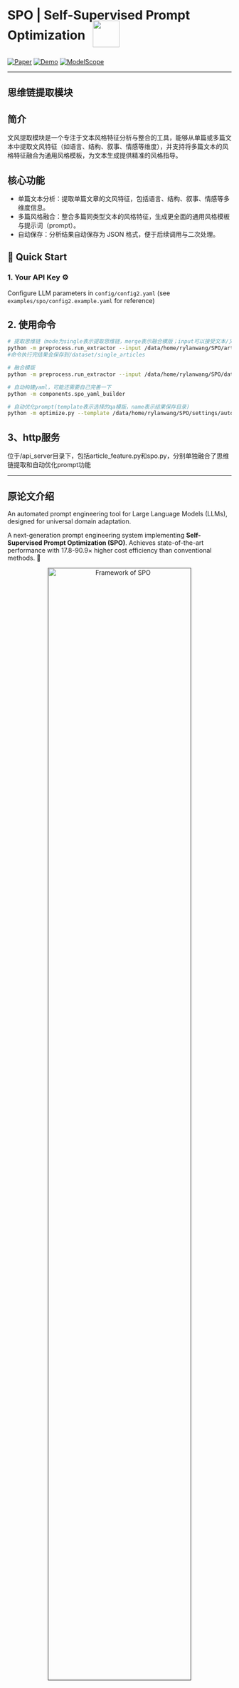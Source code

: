 # SPO | Self-Supervised Prompt Optimization <img src="assert/SPO-logo.png" width="60" height="60" style="vertical-align: middle; margin-left: 10px; position: relative; top: -5px;">

[![Paper](https://img.shields.io/badge/Paper-arXiv-red)](https://arxiv.org/pdf/2502.06855)
[![Demo](https://img.shields.io/badge/Demo-Hugging%20Face-yellow)](https://huggingface.co/spaces/XiangJinYu/SPO)
[![ModelScope](https://img.shields.io/badge/Demo-ModelScope-blue)](https://modelscope.cn/studios/AI-ModelScope/SPO)

---
思维链提取模块
---
## 简介
文风提取模块是一个专注于文本风格特征分析与整合的工具，能够从单篇或多篇文本中提取文风特征（如语言、结构、叙事、情感等维度），并支持将多篇文本的风格特征融合为通用风格模板，为文本生成提供精准的风格指导。

## 核心功能
- 单篇文本分析：提取单篇文章的文风特征，包括语言、结构、叙事、情感等多维度信息。
- 多篇风格融合：整合多篇同类型文本的风格特征，生成更全面的通用风格模板与提示词（prompt）。
- 自动保存：分析结果自动保存为 JSON 格式，便于后续调用与二次处理。

## 🚀 Quick Start
### 1. Your API Key ⚙️

Configure LLM parameters in `config/config2.yaml` (see `examples/spo/config2.example.yaml` for reference)

## 2. 使用命令

```bash
# 提取思维链（mode为single表示提取思维链，merge表示融合模版；input可以接受文本/文件路径/文件夹路径的输入）
python -m preprocess.run_extractor --input /data/home/rylanwang/SPO/article/ys1.md --mode single
#命令执行完结果会保存到/dataset/single_articles

# 融合模版
python -m preprocess.run_extractor --input /data/home/rylanwang/SPO/dataset/single_articles/ --mode merge

# 自动构建yaml，可能还需要自己完善一下
python -m components.spo_yaml_builder

# 自动优化prompt(template表示选择的qa模版，name表示结果保存目录)
python -m optimize.py --template /data/home/rylanwang/SPO/settings/auto_generated/auto_spo_xxxx.yaml --name xxx
```

## 3、http服务

位于/api_server目录下，包括article_feature.py和spo.py，分别单独融合了思维链提取和自动优化prompt功能

---
原论文介绍
---
An automated prompt engineering tool for Large Language Models (LLMs), designed for universal domain adaptation.

A next-generation prompt engineering system implementing **Self-Supervised Prompt Optimization (SPO)**. Achieves state-of-the-art performance with 17.8-90.9× higher cost efficiency than conventional methods. 🚀

<p align="center">
<a href=""><img src="assert/SPO-method.png" alt="Framework of SPO" title="Framework of SPO <sub>1</sub>" width="80%"></a>
</p>

## ✨ Core Advantages

- 💸 **Ultra-Low Cost** - _$0.15 per task optimization_
- 🏷️ **Zero Supervision** - _No ground truth/human feedback required_
- ⚡ **Universal Adaptation** - _Closed & open-ended tasks supported_
- 🔄 **Self-Evolving** - _Auto-optimization via LLM-as-judge mechanism_

## 🔗 Quick Links

- [📝 Read our paper](https://arxiv.org/pdf/2502.06855)
- [🤗 Try our Hugging Face demo](https://huggingface.co/spaces/XiangJinYu/SPO)
- [🔮 Try our ModelScope demo](https://modelscope.cn/studios/AI-ModelScope/SPO)


## 📊 Experiment

###  Closed Tasks
<p align="center">
<a href=""><img src="assert/SPO-closed_task_table.png" alt="SPO closed task table" title="SPO closed task table <sub>1</sub>" width="80%"></a>
<a href=""><img src="assert/SPO-closed_task_figure.png" alt="SPO closed task figure" title="SPO closed task figure <sub>1</sub>" width="80%"></a>
</p>

*SPO demonstrates superior cost efficiency, requiring only 1.1% to 5.6% of the cost of state-of-the-art methods while maintaining competitive performance.*

### Open-ended Tasks
<p align="center">
<a href=""><img src="assert/SPO-open_ended_task_figure.png" alt="Open-ended task figure" title="Open-ended task figure <sub>1</sub>" width="80%"></a>
</p>

*SPO significantly improves model performance across all model configurations in open-ended tasks.*

## 🚀 Quick Start

### 1. Configure Your API Key ⚙️

Configure LLM parameters in `config/config2.yaml` (see `examples/spo/config2.example.yaml` for reference)
### 2. Define Your Iteration template 📝

Create a Iteration template file `settings/task_name.yaml`:
```yaml
prompt: |
  Please solve the following problem.

requirements: |
  ...

count: None

qa:
  - question: |
      ...
    answer: |
      ...

  - question: |
      ...
    answer: |
      ...
```

Notes:
- `prompt`: Initial prompt for iteration
- `requirements`: Desired effects/outcomes (e.g., generate more thinking, use more humorous language)
- `count`: Target word count for the generated prompt (e.g., 50). Set to None for no limit
- `faq`: QA pairs used for iteration, can include appropriate number of pairs (typically 3)
  - `question`: Questions from the dataset used for iteration
  - `answer`: Corresponding answers. Can contain desired thinking patterns or responses instead of actual answers, or can be left empty. See `settings/Navigate.yaml` for reference

### 3. Implement the PromptOptimizer 🔧

You have three ways to run the PromptOptimizer:

#### Option 1: Python Script

```python
from components.optimizer import PromptOptimizer
from utils.llm_client import SPO_LLM

if __name__ == "__main__":
  # Initialize LLM settings
  SPO_LLM.initialize(
    optimize_kwargs={"model": "claude-3-5-sonnet-20240620", "temperature": 0.7},
    evaluate_kwargs={"model": "gpt-4o-mini", "temperature": 0.3},
    execute_kwargs={"model": "gpt-4o-mini", "temperature": 0},
    mode = "base_model"
  )

  # Create and run optimizer
  optimizer = PromptOptimizer(
    optimized_path="workspace",  # Output directory
    initial_round=1,  # Starting round
    max_rounds=10,  # Maximum optimization rounds
    template="Poem.yaml",  # Template file
    name="Poem",  # Project name
  )

  optimizer.optimize()
```

#### Option 2: Command Line Interface

```bash
python -m optimize
```

Available command line options:
```
--opt-model            Model for optimization (default: claude-3-5-sonnet-20240620)
--opt-temp            Temperature for optimization (default: 0.7)
--eval-model          Model for evaluation (default: gpt-4o-mini)
--eval-temp          Temperature for evaluation (default: 0.3)
--exec-model          Model for execution (default: gpt-4o-mini)
--exec-temp          Temperature for execution (default: 0)
--workspace          Output directory path (default: workspace)
--initial-round      Initial round number (default: 1)
--max-rounds        Maximum number of rounds (default: 10)
--template          Template file name (default: Poem.yaml)
--name              Project name (default: Poem)
--mode              Execution model mode: base_model or reasoning_model (default: base_model)
```

For help:
```bash
python -m optimize --help
```

#### Option 3: Streamlit Web Interface

For a more user-friendly experience, you can use the Streamlit web interface to configure and run the optimizer.

First, install Streamlit:
```bash
pip install "streamlit~=1.42.0"
```

Then run the web interface:
```bash 
python -m streamlit run app.py
```

### 4. View Results
```
workspace
  └── Project_name
      └── prompts
          ├── results.json 
          ├── round_1
          │   ├── answers.txt
          │   └── prompt.txt
          ├── round_2
          │   ├── answers.txt
          │   └── prompt.txt
          ├── round_3
          │   ├── answers.txt
          │   └── prompt.txt
          ├── ...
          └── round_n
              ├── answers.txt
              └── prompt.txt
```

- `results.json`: Stores whether each iteration round was judged successful and other related information
- `prompt.txt`: The optimized prompt for the corresponding round
- `answers.txt`: The output results generated using the prompt for the corresponding round

### 4. About Reasoning Model
You can control the execution model's output mode via the `--mode` parameter (or `mode` argument in Python):

- `base_model`: Only returns the model's main content.
- `reasoning_model`: If the model supports it, returns both the reasoning process (`reasoning_content`) and the main content. 

**Example:**

```bash
python -m optimize --mode reasoning_model
```

Or in Python:

```python
SPO_LLM.initialize(
    ...,
    mode="reasoning_model"
)
```
### our exploration : SPO and Reasoning Models

We investigated how Self-Supervised Prompt Optimization (SPO) impacts different types of Large Language Models, particularly focusing on advanced Reasoning Models versus more general Base Models. Our key findings include:

* Output Refinement vs. Core Logic Change (Reasoning Models): For sophisticated Reasoning Models, SPO excels at refining output structure, style, and adherence to specific formats (e.g., successful in role-playing, MT-Bench formatting). However, it does not fundamentally alter their core "thought paths" or internal reasoning logic. Even with highly structured prompts, the underlying problem-solving approach of these models remains largely consistent.

* Limited Impact on Inherent Reasoning Flaws (Reasoning Models): SPO showed limited ability to correct inherent logical errors or fill knowledge gaps in Reasoning Models for complex tasks like advanced mathematical reasoning (MATH) or deep knowledge QA 
(GPQA). If a model inherently struggled with a concept, SPO couldn't typically "teach" it to solve the problem correctly.

* Guiding Reasoning (Base Models): In contrast, for Base Models, SPO appears more effective in guiding the actual reasoning process, helping them construct more structured and accurate responses by providing clearer paths.

* Differential Mechanism: This suggests SPO acts more as an "output customizer" and "constraint enforcer" for already capable Reasoning Models, whereas for Base Models, it can serve as a more direct "reasoning guide."

In essence: While SPO is a powerful tool for prompt optimization, its primary benefits and operational mechanisms differ based on the target LLM's existing reasoning capabilities. For Reasoning Models, SPO is highly effective for output control and customization, but less so for fundamentally enhancing their core logical problem-solving abilities if those abilities are already limited.
(For detailed experimental setups, specific prompt examples, and full result tables, please refer to our [full research notes link - https://bcniea0qxkrv.feishu.cn/wiki/K2lMwya6diDy7ek94ZRcqxa8nsb?from=from_copylink]).

For more details or to discuss further, feel free to reach out [@Rubbisheep](https://github.com/Rubbisheep).

## Citation

If you use SPO in your research, please cite our paper:

```
@misc{xiang2025spo,
      title={Self-Supervised Prompt Optimization}, 
      author={Jinyu Xiang and Jiayi Zhang and Zhaoyang Yu and Fengwei Teng and Jinhao Tu and Xinbing Liang and Sirui Hong and Chenglin Wu and Yuyu Luo},
      year={2025},
      eprint={2502.06855},
      archivePrefix={arXiv},
      primaryClass={cs.CL},
      url={https://arxiv.org/abs/2502.06855}, 
}
```